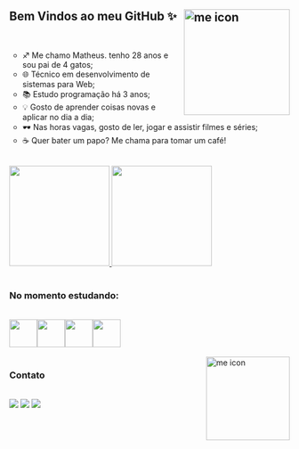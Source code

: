 ## Bem Vindos ao meu GitHub ✨ <a href="https://linktr.ee/mathttps_" target="_blank"><img align="right" alt="me icon" height="190" width="190" src="me-icon.png"></a>
</br>
<ul style="list-style-type: circle;">
    <li>♐ Me chamo Matheus. tenho 28 anos e sou pai de 4 gatos;</li>
    <li>🌐 Técnico em desenvolvimento de sistemas para Web;</li>
    <li>📚 Estudo programação há 3 anos;</li>
    <li>💡 Gosto de aprender coisas novas e aplicar no dia a dia;</li>
    <li>🕶 Nas horas vagas, gosto de ler, jogar e assistir filmes e séries;</li>
    <li>☕ Quer bater um papo? Me chama para tomar um café!</li>
</ul>

</br>

<div>
    <a href="https://github.com/MattGRS">
    <img height="180em" src="https://github-readme-stats.vercel.app/api/top-langs/?username=MattGRS&layout=compact&langs_count=7&theme=dracula"/>
    <img height="180em" src="https://github-readme-stats.vercel.app/api?username=MattGRS&show_icons=true&include_all_commits=true&count_private=true&theme=dracula"/>
    </a>
</div>
</br>

### No momento estudando:
</br>
<div style="display:flex;">
    <img height="50" width="50" src="https://cdn.jsdelivr.net/gh/devicons/devicon/icons/angularjs/angularjs-plain.svg" />
    <img height="50" width="50" src="https://cdn.jsdelivr.net/gh/devicons/devicon/icons/react/react-original.svg" />
    <img height="50" width="50" src="https://cdn.jsdelivr.net/gh/devicons/devicon/icons/nodejs/nodejs-original.svg" />
    <img height="50" width="50" src="https://cdn.jsdelivr.net/gh/devicons/devicon/icons/csharp/csharp-plain.svg" />
</div>
</br>

<img align="right" alt="me icon" height="150" width="150" src="https://tenor.com/view/cat-typing-fast-funny-cute-gif-13043586.gif"/>

### Contato

</br>
<div>
    <a href = "mailto:santos.matheusgr@gmail.com"><img src="https://img.shields.io/badge/Gmail-D14836?style=for-the-badge&logo=gmail&logoColor=white" target="_blank"></a>
    <a href="https://www.linkedin.com/in/santosmatheusgr" target="_blank"><img src="https://img.shields.io/badge/-LinkedIn-%230077B5?style=for-the-badge&logo=linkedin&logoColor=white" target="_blank"></a>   
    <a href="https://linktr.ee/mathttps_" target="_blank"><img src="https://img.shields.io/badge/linktree-1de9b6?style=for-the-badge&logo=linktree&logoColor=white" target="_blank"></a>   
</div>
